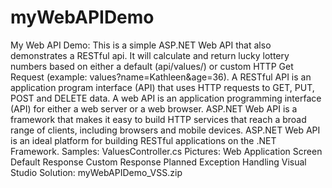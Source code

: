 # myWebAPIDemo
My Web API Demo: This is a simple ASP.NET Web API that also demonstrates a RESTful api. It will calculate and return lucky lottery numbers based on either a default (api/values/) or custom HTTP Get Request (example: values?name=Kathleen&amp;age=36). A RESTful API is an application program interface (API) that uses HTTP requests to GET, PUT, POST and DELETE data. A web API is an application programming interface (API) for either a web server or a web browser. ASP.NET Web API is a framework that makes it easy to build HTTP services that reach a broad range of clients, including browsers and mobile devices. ASP.NET Web API is an ideal platform for building RESTful applications on the .NET Framework. Samples: ValuesController.cs Pictures: Web Application Screen Default Response Custom Response Planned Exception Handling Visual Studio Solution: myWebAPIDemo_VSS.zip
